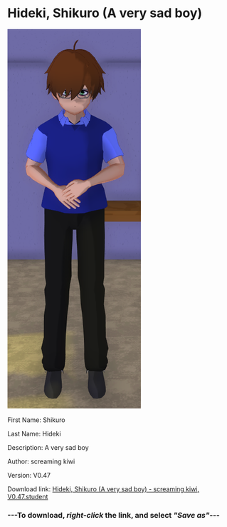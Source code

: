# Hideki, Shikuro (A very sad boy)

<img src="https://raw.githubusercontent.com/Arbiter1223/Daigaku-Gurashi-Custom-Students/master/Students/Files/Hideki%2C%20Shikuro%20(A%20very%20sad%20boy).png" title="Hideki, Shikuro (A very sad boy) - screaming kiwi, V0.47">

First Name: Shikuro

Last Name: Hideki

Description: A very sad boy

Author: screaming kiwi

Version: V0.47

Download link: <a href="https://raw.githubusercontent.com/Arbiter1223/Daigaku-Gurashi-Custom-Students/master/Students/Files/Hideki%2C%20Shikuro%20(A%20very%20sad%20boy)%20-%20screaming%20kiwi%2C%20V0.47.student">Hideki, Shikuro (A very sad boy) - screaming kiwi, V0.47.student</a>

### ---**To download, _right-click_ the link, and select _"Save as"_**---
